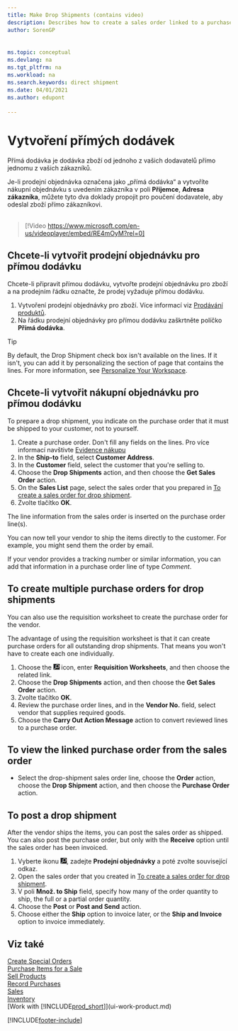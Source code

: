 ```yaml
---
title: Make Drop Shipments (contains video)
description: Describes how to create a sales order linked to a purchase order to enable shipment directly from the vendor to the customer.
author: SorenGP


ms.topic: conceptual
ms.devlang: na
ms.tgt_pltfrm: na
ms.workload: na
ms.search.keywords: direct shipment
ms.date: 04/01/2021
ms.author: edupont

---
```

# Vytvoření přímých dodávek

Přímá dodávka je dodávka zboží od jednoho z vašich dodavatelů přímo jednomu z vašich zákazníků.

Je-li prodejní objednávka označena jako „přímá dodávka“ a vytvoříte nákupní objednávku s uvedením zákazníka v poli **Příjemce**, **Adresa zákazníka**, můžete tyto dva doklady propojit pro poučení dodavatele, aby odeslal zboží přímo zákazníkovi.
<br><br>

> [!Video https://www.microsoft.com/en-us/videoplayer/embed/RE4mOyM?rel=0]

## Chcete-li vytvořit prodejní objednávku pro přímou dodávku

Chcete-li připravit přímou dodávku, vytvořte prodejní objednávku pro zboží a na prodejním řádku označte, že prodej vyžaduje přímou dodávku.

1. Vytvoření prodejní objednávky pro zboží. Více informací viz [Prodávání produktů](sales-how-sell-products.md).
2. Na řádku prodejní objednávky pro přímou dodávku zaškrtněte políčko **Přímá dodávka**.

> [!TIP]
> By default, the Drop Shipment check box isn't available on the lines. If it isn't, you can add it by personalizing the section of page that contains the lines. For more information, see [Personalize Your Workspace](ui-personalization-user.md).

## Chcete-li vytvořit nákupní objednávku pro přímou dodávku

To prepare a drop shipment, you indicate on the purchase order that it must be shipped to your customer, not to yourself.

1. Create a purchase order. Don't fill any fields on the lines. Pro více informací navštivte [Evidence nákupu](purchasing-how-record-purchases.md)
2. In the **Ship-to** field, select **Customer Address**.
3. In the **Customer** field, select the customer that you're selling to.
4. Choose the **Drop Shipments** action, and then choose the **Get Sales Order** action.
5. On the **Sales List** page, select the sales order that you prepared in [To create a sales order for drop shipment](#to-create-a-sales-order-for-drop-shipment).
6. Zvolte tlačítko **OK**.

The line information from the sales order is inserted on the purchase order line(s).

You can now tell your vendor to ship the items directly to the customer. For example, you might send them the order by email.

If your vendor provides a tracking number or similar information, you can add that information in a purchase order line of type *Comment*.

## To create multiple purchase orders for drop shipments

You can also use the requisition worksheet to create the purchase order for the vendor.

The advantage of using the requisition worksheet is that it can create purchase orders for all outstanding drop shipments. That means you won't have to create each one individually.

1. Choose the ![Lightbulb that opens the Tell Me feature.](media/ui-search/search_small.png "Tell me what you want to do") icon, enter **Requisition Worksheets**, and then choose the related link.
2. Choose the **Drop Shipments** action, and then choose the **Get Sales Order** action.
3. Zvolte tlačítko **OK**.
4. Review the purchase order lines, and in the **Vendor No.** field, select vendor that supplies required goods.
5. Choose the **Carry Out Action Message** action to convert reviewed lines to a purchase order.

## To view the linked purchase order from the sales order

* Select the drop-shipment sales order line, choose the **Order** action, choose the **Drop Shipment** action, and then choose the **Purchase Order** action.

## To post a drop shipment

After the vendor ships the items, you can post the sales order as shipped. You can also post the purchase order, but only with the **Receive** option until the sales order has been invoiced.

1. Vyberte ikonu ![Žárovky, která otevře funkci Řekněte mi](media/ui-search/search_small.png "Řekněte mi, co chcete dělat"), zadejte **Prodejní objednávky** a poté zvolte související odkaz.
2. Open the sales order that you created in [To create a sales order for drop shipment](#to-create-a-sales-order-for-drop-shipment).
3. V poli **Množ. to Ship** field, specify how many of the order quantity to ship, the full or a partial order quantity.
4. Choose the **Post** or **Post and Send** action.
5. Choose either the **Ship** option to invoice later, or the **Ship and Invoice** option to invoice immediately.

## Viz také

[Create Special Orders](sales-how-to-create-special-orders.md)  
[Purchase Items for a Sale](purchasing-how-purchase-products-sale.md)  
[Sell Products](sales-how-sell-products.md)  
[Record Purchases](purchasing-how-record-purchases.md)  
[Sales](sales-manage-sales.md)  
[Inventory](inventory-manage-inventory.md)  
[Work with [!INCLUDE[prod_short](includes/prod_short.md)]](ui-work-product.md)


[!INCLUDE[footer-include](includes/footer-banner.md)]